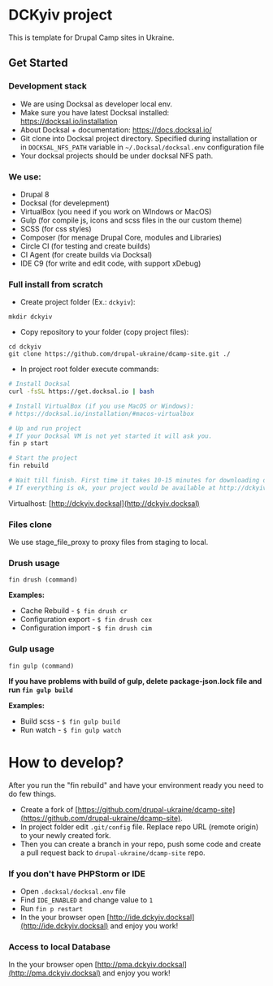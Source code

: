# DCKyiv project
This is template for Drupal Camp sites in Ukraine. 

## Get Started

### Development stack

* We are using Docksal as developer local env.
* Make sure you have latest Docksal installed: https://docksal.io/installation 
* About Docksal + documentation: https://docs.docksal.io/
* Git clone into Docksal project directory. Specified during installation or in 
`DOCKSAL_NFS_PATH` variable in `~/.Docksal/docksal.env` configuration file
* Your docksal projects should be under docksal NFS path.

### We use:
- Drupal 8
- Docksal (for develepment)
- VirtualBox (you need if you work on WIndows or MacOS)
- Gulp (for compile js, icons and scss files in the our custom theme)
- SCSS (for css styles)
- Composer (for menage Drupal Core, modules and Libraries)
- Circle CI (for testing and create builds)
- CI Agent (for create builds via Docksal)
- IDE C9 (for write and edit code, with support xDebug)

### Full install from scratch
- Create project folder (Ex.: `dckyiv`):
```
mkdir dckyiv
```
- Copy repository to your folder (copy project files):
```
cd dckyiv
git clone https://github.com/drupal-ukraine/dcamp-site.git ./
```

- In project root folder execute commands:
```bash
# Install Docksal
curl -fsSL https://get.docksal.io | bash

# Install VirtualBox (if you use MacOS or Windows):
# https://docksal.io/installation/#macos-virtualbox

# Up and run project
# If your Docksal VM is not yet started it will ask you.
fin p start

# Start the project
fin rebuild

# Wait till finish. First time it takes 10-15 minutes for downloading of the database. 
# If everything is ok, your project would be available at http://dckyiv.docksal/ and enjoy you work!
```

Virtualhost: [http://dckyiv.docksal](http://dckyiv.docksal)

### Files clone
We use stage_file_proxy to proxy files from staging to local. 

### Drush usage

`fin drush (command)`

**Examples:**
 
* Cache Rebuild -         `$ fin drush cr`
* Configuration export -  `$ fin drush cex` 
* Configuration import -  `$ fin drush cim`

### Gulp usage

`fin gulp (command)`

**If you have problems with build of gulp, delete package-json.lock file and run `fin gulp build`**

**Examples:**
 
* Build scss -         `$ fin gulp build`
* Run watch -          `$ fin gulp watch` 

# How to develop?

After you run the "fin rebuild" and have your environment ready you need to do few things.

- Create a fork of [https://github.com/drupal-ukraine/dcamp-site](https://github.com/drupal-ukraine/dcamp-site).
- In project folder edit `.git/config` file. Replace repo URL (remote origin) to your newly created fork.
- Then you can create a branch in your repo, push some code and create a pull request back to `drupal-ukraine/dcamp-site` repo.

### If you don't have PHPStorm or IDE
- Open `.docksal/docksal.env` file
- Find `IDE_ENABLED` and change value to `1`
- Run `fin p restart`
- In the your browser open [http://ide.dckyiv.docksal](http://ide.dckyiv.docksal) and enjoy you work!

### Access to local Database
In the your browser open [http://pma.dckyiv.docksal](http://pma.dckyiv.docksal) and enjoy you work!
